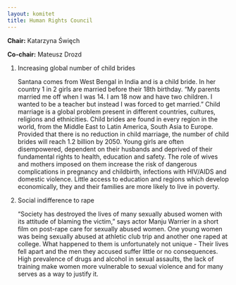 ```yaml
---
layout: komitet
title: Human Rights Council
---
```

**Chair:** Katarzyna Święch

**Co-chair:** Mateusz Drozd


1. Increasing global number of child brides

   Santana comes from West Bengal in India and is a child bride. In her country 1 in 2 girls are married before their 18th birthday. “My parents married me off when I was 14. I am 18 now and have two children. I wanted to be a teacher but instead I was forced to get married.” Child marriage is a global problem present in different countries, cultures, religions and ethnicities. Child brides are found in every region in the world, from the Middle East to Latin America, South Asia to Europe. Provided that there is no reduction in child marriage, the number of child brides will reach 1.2 billion by 2050. Young girls  are often disempowered, dependent on their husbands and deprived of their fundamental rights to health, education and safety. The role of wives and mothers imposed on them increase the risk of dangerous complications in pregnancy and childbirth, infections with HIV/AIDS and domestic violence. Little access to education and regions which develop economically, they and their families are more likely to live in poverty. 

2. Social indifference to rape

   “Society has destroyed the lives of many sexually abused women with its attitude of blaming the victim,” says actor Manju Warrier in a short film on post-rape care for sexually abused women. One young women was being sexually abused at athletic club trip and another one raped at college. What happened to them is unfortunately not unique - Their lives fell apart and the men they accused suffer little or no consequences. High prevalence of drugs and alcohol in sexual assaults, the lack of training make women more vulnerable to sexual violence and for many serves as a way to justify it.

